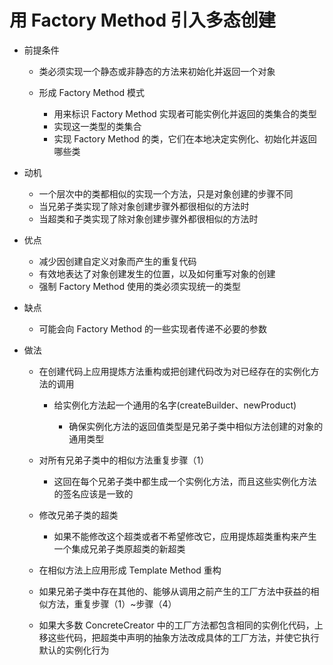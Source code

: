 # 用 Factory Method 引入多态创建
- 前提条件

  - 类必须实现一个静态或非静态的方法来初始化并返回一个对象
  - 形成 Factory Method 模式

    - 用来标识 Factory  Method 实现者可能实例化并返回的类集合的类型
    - 实现这一类型的类集合
    - 实现 Factory Method 的类，它们在本地决定实例化、初始化并返回哪些类

- 动机

  - 一个层次中的类都相似的实现一个方法，只是对象创建的步骤不同
  - 当兄弟子类实现了除对象创建步骤外都很相似的方法时
  - 当超类和子类实现了除对象创建步骤外都很相似的方法时

- 优点

  - 减少因创建自定义对象而产生的重复代码
  - 有效地表达了对象创建发生的位置，以及如何重写对象的创建
  - 强制 Factory Method 使用的类必须实现统一的类型

- 缺点

  - 可能会向 Factory Method 的一些实现者传递不必要的参数

- 做法

  - 在创建代码上应用提炼方法重构或把创建代码改为对已经存在的实例化方法的调用

    - 给实例化方法起一个通用的名字(createBuilder、newProduct)

      - 确保实例化方法的返回值类型是兄弟子类中相似方法创建的对象的通用类型

  - 对所有兄弟子类中的相似方法重复步骤（1）

    - 这回在每个兄弟子类中都生成一个实例化方法，而且这些实例化方法的签名应该是一致的

  - 修改兄弟子类的超类

    - 如果不能修改这个超类或者不希望修改它，应用提炼超类重构来产生一个集成兄弟子类原超类的新超类

  - 在相似方法上应用形成 Template Method 重构
  - 如果兄弟子类中存在其他的、能够从调用之前产生的工厂方法中获益的相似方法，重复步骤（1）~步骤（4）
  - 如果大多数 ConcreteCreator 中的工厂方法都包含相同的实例化代码，上移这些代码，把超类中声明的抽象方法改成具体的工厂方法，并使它执行默认的实例化行为